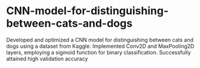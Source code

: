 # CNN-model-for-distinguishing-between-cats-and-dogs
Developed and optimized a CNN model for distinguishing between cats and dogs using a dataset from Kaggle. Implemented Conv2D and MaxPooling2D layers, employing a sigmoid function for binary classification. Successfully attained high validation accuracy
